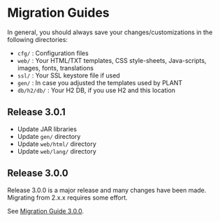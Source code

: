 # Migration Guides

In general, you should always save your changes/customizations in the following directories:

- `cfg/` : Configuration files
- `web/` : Your HTML/TXT templates, CSS style-sheets, Java-scripts, images, fonts, translations 
- `ssl/` : Your SSL keystore file if used
- `gen/` : In case you adjusted the templates used by PLANT
- `db/h2/db/` : Your H2 DB, if you use H2 and this location

## Release 3.0.1

- Update JAR libraries
- Update `gen/` directory
- Update `web/html/` directory
- Update `web/lang/` directory

## Release 3.0.0

Release 3.0.0 is a major release and many changes have been made. Migrating from 2.x.x requires some effort.

See [Migration Guide 3.0.0](migration/3_0_0.md).
